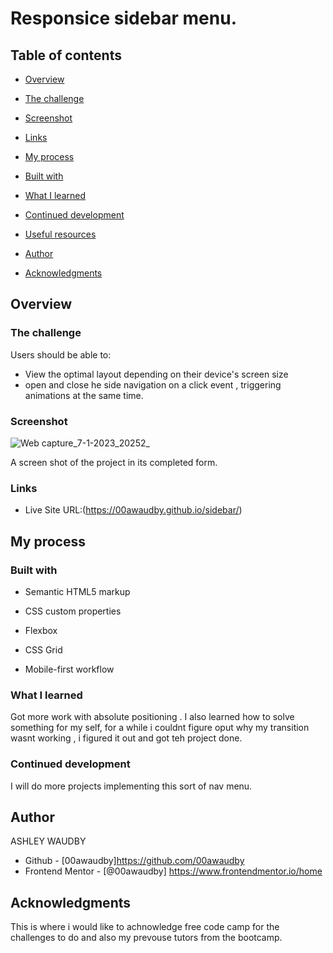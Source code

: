 # Responsice sidebar menu.

## Table of contents

- [Overview](#overview)

- [The challenge](#the-challenge)
  
- [Screenshot](#screenshot)
  
- [Links](#links)
  
- [My process](#my-process)

- [Built with](#built-with)
  
- [What I learned](#what-i-learned)
  
- [Continued development](#continued-development)
  
- [Useful resources](#useful-resources)
  
- [Author](#author)

- [Acknowledgments](#acknowledgments)



## Overview

### The challenge

Users should be able to:

- View the optimal layout depending on their device's screen size
- open and close he side navigation on a click event , triggering animations at the same time.

### Screenshot

![Web capture_7-1-2023_20252_](https://user-images.githubusercontent.com/84845712/211169138-73da4cf1-93de-47c6-9c40-b18bca5327f8.jpeg)


A screen shot of the project in its completed form.



### Links
- Live Site URL:(https://00awaudby.github.io/sidebar/)

## My process

### Built with

- Semantic HTML5 markup

- CSS custom properties

- Flexbox

- CSS Grid

- Mobile-first workflow




### What I learned

Got more work with absolute positioning . I also learned how to solve something for my self, for a while i couldnt figure oput why my transition wasnt working , i figured it out and got teh project done.





### Continued development

I will do more projects implementing this sort of nav menu.





## Author

ASHLEY WAUDBY
- Github - [00awaudby]https://github.com/00awaudby
- Frontend Mentor - [@00awaudby] https://www.frontendmentor.io/home



## Acknowledgments

This is where i would like to achnowledge free code camp for the challenges to do and also my prevouse tutors from the bootcamp.

















